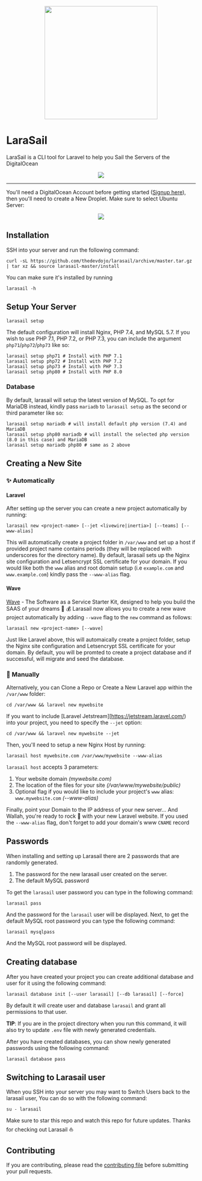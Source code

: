 <p align="center"><img src="https://s3.amazonaws.com/larasail/logo.svg" width="300"></p>

# LaraSail

LaraSail is a CLI tool for Laravel to help you Sail the Servers of the DigitalOcean

<p align="center"><img src="https://s3.amazonaws.com/larasail/larasail-command.png"></p>

---

You'll need a DigitalOcean Account before getting started ([Signup here](https://m.do.co/c/6e2fb7e2925f)), then you'll need to create a New Droplet. Make sure to select Ubuntu Server:

<p align="center"><img src="https://s3.amazonaws.com/larasail/ubuntu-server.png"></p>

## Installation

SSH into your server and run the following command:

```
curl -sL https://github.com/thedevdojo/larasail/archive/master.tar.gz | tar xz && source larasail-master/install
```

You can make sure it's installed by running

```
larasail -h
```

## Setup Your Server

```
larasail setup
```

The default configuration will install Nginx, PHP 7.4, and MySQL 5.7. If you wish to use PHP 7.1, PHP 7.2, or PHP 7.3, you can include the argument `php71`/`php72`/`php73` like so:

```
larasail setup php71 # Install with PHP 7.1
larasail setup php72 # Install with PHP 7.2
larasail setup php73 # Install with PHP 7.3
larasail setup php80 # Install with PHP 8.0
```
### Database

By default, larasail will setup the latest version of MySQL. To opt for MariaDB instead, kindly pass `mariadb` to `larasail setup` as the second or third parameter like so:

```
larasail setup mariadb # will install default php version (7.4) and MariaDB
larasail setup php80 mariadb # will install the selected php version (8.0 in this case) and MariaDB
larasail setup mariadb php80 # same as 2 above

```

## Creating a New Site

### :sparkles: Automatically

#### Laravel

After setting up the server you can create a new project automatically by running:

```
larasail new <project-name> [--jet <livewire|inertia>] [--teams] [--www-alias]
```

This will automatically create a project folder in `/var/www` and set up a host if provided project name contains periods (they will be replaced with underscores for the directory name).
By default, larasail sets up the Nginx site configuration and Letsencrypt SSL certificate for your domain. If you would like both the `www` alias and root domain setup (i.e `example.com` and `www.example.com`) kindly pass the `--www-alias` flag.

#### Wave

[Wave](https://github.com/thedevdojo/wave) - The Software as a Service Starter Kit, designed to help you build the SAAS of your dreams :rocket: :moneybag:
Larasail now allows you to create a new wave project automatically by adding `--wave` flag to the `new` command as follows:

```
larasail new <project-name> [--wave]
```

Just like Laravel above, this will automaically create a project folder, setup the Nginx site configuration and Letsencrypt SSL certificate for your domain.
By default, you will be promted to create a project database and if successful, will migrate and seed the database.

### :construction: Manually

Alternatively, you can Clone a Repo or Create a New Laravel app within the `/var/www` folder:

```
cd /var/www && laravel new mywebsite
```

If you want to include [Laravel Jetstream][https://jetstream.laravel.com/) into your project, you need to specify the `--jet` option:

```
cd /var/www && laravel new mywebsite --jet
```

Then, you'll need to setup a new Nginx Host by running:

```
larasail host mywebsite.com /var/www/mywebsite --www-alias
```

`larasail host` accepts 3 parameters:

1. Your website domain *(mywebsite.com)*
2. The location of the files for your site *(/var/www/mywebsite/public)*
3. Optional flag if you would like to include your project's `www` alias: `www.mywebsite.com` *(--www-alias)*

Finally, point your Domain to the IP address of your new server... And Wallah, you're ready to rock 🤘 with your new Laravel website.
If you used the `--www-alias` flag, don't forget to add your domain's www `CNAME` record

## Passwords

When installing and setting up Larasail there are 2 passwords that are randomly generated.

1. The password for the new larasail user created on the server.
2. The default MySQL password

To get the `larasail` user password you can type in the following command:

```
larasail pass
```

And the password for the `larasail` user will be displayed. Next, to get the default MySQL root password you can type the following command:

```
larasail mysqlpass
```

And the MySQL root password will be displayed.

## Creating database

After you have created your project you can create additional database and user for it using the following command:

```
larasail database init [--user larasail] [--db larasail] [--force]
```

By default it will create user and database `larasail` and grant all permissions to that user.

**TIP**: If you are in the project directory when you run this command, it will also try to update `.env` file
with newly generated credentials.

After you have created databases, you can show newly generated passwords using the following command:

```
larasail database pass
```

## Switching to Larasail user

When you SSH into your server you may want to Switch Users back to the larasail user, You can do so with the following command:

```
su - larasail
```

Make sure to star this repo and watch this repo for future updates. Thanks for checking out Larasail ⛵

## Contributing

If you are contributing, please read the [contributing file](CONTRIBUTING.md) before submitting your pull requests.
